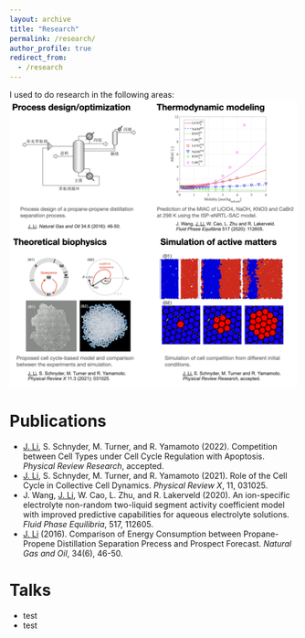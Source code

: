 ```yaml
---
layout: archive
title: "Research"
permalink: /research/
author_profile: true
redirect_from:
  - /research
---
```



I used to do research in the following areas:
![This is an image](../images/research_outline.png)

Publications
======
- <ins>J. Li</ins>, S. Schnyder, M. Turner, and R. Yamamoto (2022). Competition between Cell Types under Cell Cycle Regulation with Apoptosis. *Physical Review Research*, accepted.
- <ins>J. Li</ins>, S. Schnyder, M. Turner, and R. Yamamoto (2021). Role of the Cell Cycle in Collective Cell Dynamics. *Physical Review X*, 11, 031025.
- J. Wang, <ins>J. Li</ins>, W. Cao, L. Zhu, and R. Lakerveld (2020). An ion-specific electrolyte non-random two-liquid segment activity coefficient model with improved predictive capabilities for aqueous electrolyte solutions. *Fluid Phase Equilibria*, 517, 112605.
-  <ins>J. Li</ins> (2016). Comparison of Energy Consumption between Propane-Propene Distillation Separation Precess and Prospect Forecast. *Natural Gas and Oil*, 34(6), 46-50.

Talks
======
- test
- test

<!-- {% include base_path %}


Thermodynamic models
======
In pharmecetitical and many other industies, how to predict the propertiet is crucial for the production process.


Simulation of active matters
======
Active matter is matter composed of large numbers of active "agents", each of which consumes energy in order to move or to exert mechanical forces, e.g. cells grow and divide into a larger colony. Due to the feature 

Theoretical biophysics
======
Physics can help to understand biology, as it mainly provides the understanding under the hood. For -->












